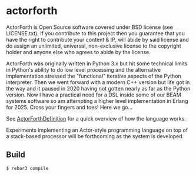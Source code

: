 actorforth
=====

ActorForth is Open Source software covered under BSD license (see
LICENSE.txt).  If you contribute to this project then you guarantee
that you have the right to contribute your content & IP, will abide by
said license and do assign an unlimited, universal, non-exclusive
license to the copyright holder and anyone else who agrees to abide by
the license.

ActorForth was originally written in Python 3.x but hit some technical 
limits in Python's ability to do low level processing and the alternative 
implementation stressed the "functional" iterative aspects of the Python interpreter.
Then we went forward with a modern C++ version but life got in the way and it paused in 2020
having not gotten nearly as far as the Python version. Now I have a practical need for a 
DSL inside some of our BEAM systems software so am attempting a higher level implementation 
in Erlang for 2025. Cross your fingers and toes! Here we go...

See [ActorForthDefinition](docs/ActorForthDefinition.md) for a quick
overview of how the language works.

Experiments implementing an Actor-style programming language on top of
a stack-based processor will be forthcoming as the system is
developed.


Build
-----

    $ rebar3 compile
